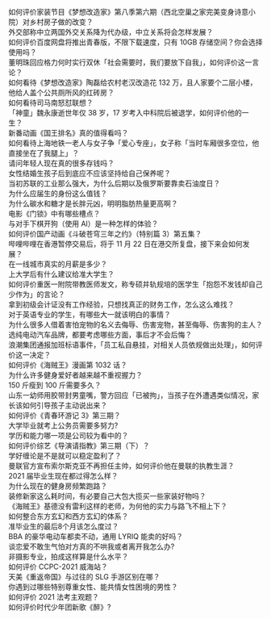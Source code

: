 如何评价家装节目《梦想改造家》第八季第六期（西北空巢之家完美变身诗意小院）对乡村房子做的改变？  
外交部称中立两国外交关系降为代办级，中立关系将会怎样发展？  
如何评价百度网盘将推出青春版，不限下载速度，只有 10GB 存储空间？你会选择使用吗？  
董明珠回应格力何时实行双休「社会需要时，我们要放下自我」，如何评价这一言论？  
如何看待《梦想改造家》陶磊给农村老汉改造花 132 万，且人家要个二层小楼，他给人盖个公共厕所风的红砖房？  
如何看待司马南怒怼联想？  
「神童」魏永康逝世年仅 38 岁，17 岁考入中科院后被退学，如何评价他的一生？  
新番动画《国王排名》真的值得看吗？  
如何看待上海地铁一老人与女子争「爱心专座」，女子称「当时车厢很多空位，他直接坐在了我腿上」？  
请问年轻人现在真的很多存钱吗？  
女性结婚生孩子后到底应不应该坚持给自己保养呢？  
当初苏联的工业那么强大，为什么后期以及俄罗斯要靠卖石油度日？  
为什么应届生的身份这么值钱？  
为什么碳水和糖才是长胖元凶，明明脂肪热量更高啊？  
电影《门锁》中有哪些槽点？  
与对手下棋开狗（使用 AI）是一种怎样的体验？  
如何评价国产动画《斗破苍穹三年之约》（特别篇 3）第五集？  
哔哩哔哩在香港暂停交易后，将于 11 月 22 日在港交所复盘，接下来会如何发展？  
在一线城市真实的月薪是多少？  
上大学后有什么建议给准大学生？  
如何评价重医一附院带教医师发文，称专硕并轨规培的医学生「抱怨不发钱却自己少作为」的言论？  
拿到初级会计证没有工作经验，只想找真正的财务工作，怎么这么难找？  
对于英语专业的学生，有哪些大一就该明白的事情？  
为什么很多人借着害怕宠物的名义去侮辱、伤害宠物，甚至侮辱、伤害狗的主人？  
选纯电动汽车品牌，都要考虑哪些方面，事后才不会后悔？  
浪潮集团通报加班标语事件，「员工私自悬挂，对相关人员依规做出处理」，如何评价这一决定？  
如何评价《海贼王》漫画第 1032 话？  
为什么许多健身爱好者越来越不重视握力？  
150 斤瘦到 100 斤需要多久？  
山东一幼师用胶带封男童嘴，警方回应「已被拘」，当孩子在外遭遇类似情况，家长该如何引导孩子主动说出来？  
如何评价《青春环游记 3》第三期？  
大学毕业就考上公务员需要多努力?  
学历和能力哪一项是公司较为看中的？  
如何评价综艺《导演请指教》第三期（下）？  
学好缠论是不是就可以稳定盈利了？  
曼联官方宣布索尔斯克亚不再担任主帅，如何评价他在曼联的执教生涯？  
2021 届毕业生现在都过得怎么样？  
为什么现在的健身房频繁跑路？  
装修新家这么耗时间，有必要自己大包大揽买一些家装好物吗？  
《海贼王》基德没有雷利这样的老师，为何他的实力与路飞不相上下？  
如何整合东方玄幻和西方玄幻的体系？  
准毕业生的最后8个月该怎么度过？  
BBA 的豪华电动车都卖不动，通用 LYRIQ 能卖的好吗？  
谈恋爱不敢生气怕对方真的不哄我或者离开我怎么办?  
非摄影专业，拍成这样算是什么水平？  
如何评价 CCPC-2021 威海站？  
天美《重返帝国》与过往的 SLG 手游区别在哪？  
你遇到过哪些特别尊重女性、能共情女性困境的男性？  
如何评价 2021 法考主观题？  
如何评价时代少年团新歌《醉》?  
